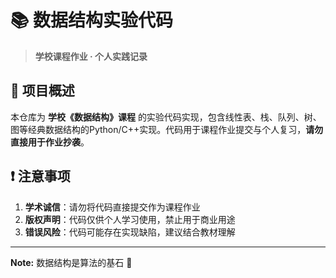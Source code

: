 # 📚 数据结构实验代码
> **学校课程作业 · 个人实践记录**

## 📌 项目概述
本仓库为 **学校《数据结构》课程** 的实验代码实现，包含线性表、栈、队列、树、图等经典数据结构的Python/C++实现。代码用于课程作业提交与个人复习，**请勿直接用于作业抄袭**。


## ❗ 注意事项
1. **学术诚信**：请勿将代码直接提交作为课程作业
2. **版权声明**：代码仅供个人学习使用，禁止用于商业用途
3. **错误风险**：代码可能存在实现缺陷，建议结合教材理解

---  
**Note:** 数据结构是算法的基石 🧱
    